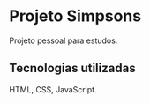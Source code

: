 # Projeto Simpsons

Projeto pessoal para estudos.



## Tecnologias utilizadas

HTML, CSS, JavaScript.

